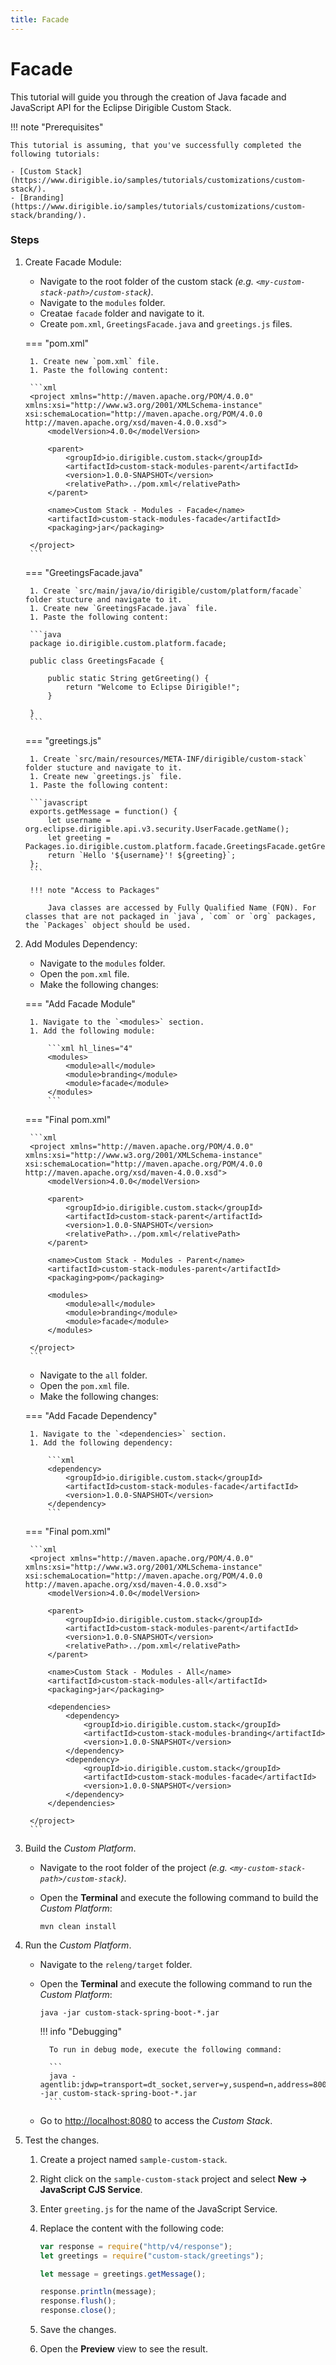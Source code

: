 ```yaml
---
title: Facade
---
```


Facade
===

This tutorial will guide you through the creation of Java facade and JavaScript API for the Eclipse Dirigible Custom Stack.

!!! note "Prerequisites"

	This tutorial is assuming, that you've successfully completed the following tutorials:

	- [Custom Stack](https://www.dirigible.io/samples/tutorials/customizations/custom-stack/).
	- [Branding](https://www.dirigible.io/samples/tutorials/customizations/custom-stack/branding/).

### Steps

1. Create Facade Module:

	- Navigate to the root folder of the custom stack _(e.g. `<my-custom-stack-path>/custom-stack`)_.
	- Navigate to the `modules` folder.
	- Creatae `facade` folder and navigate to it.
	- Create `pom.xml`, `GreetingsFacade.java` and `greetings.js` files.

	=== "pom.xml"

	    1. Create new `pom.xml` file.
		1. Paste the following content:

    	```xml
    	<project xmlns="http://maven.apache.org/POM/4.0.0" xmlns:xsi="http://www.w3.org/2001/XMLSchema-instance" xsi:schemaLocation="http://maven.apache.org/POM/4.0.0 http://maven.apache.org/xsd/maven-4.0.0.xsd">
    		<modelVersion>4.0.0</modelVersion>

    		<parent>
    			<groupId>io.dirigible.custom.stack</groupId>
    			<artifactId>custom-stack-modules-parent</artifactId>
    			<version>1.0.0-SNAPSHOT</version>
    			<relativePath>../pom.xml</relativePath>
    		</parent>

    		<name>Custom Stack - Modules - Facade</name>
    		<artifactId>custom-stack-modules-facade</artifactId>
    		<packaging>jar</packaging>

    	</project>
    	```

    === "GreetingsFacade.java"

	    1. Create `src/main/java/io/dirigible/custom/platform/facade` folder stucture and navigate to it.
		1. Create new `GreetingsFacade.java` file.
		1. Paste the following content:

		```java
		package io.dirigible.custom.platform.facade;

		public class GreetingsFacade {

		    public static String getGreeting() {
		        return "Welcome to Eclipse Dirigible!";
		    }

		}
		```

    === "greetings.js"

	    1. Create `src/main/resources/META-INF/dirigible/custom-stack` folder stucture and navigate to it.
		1. Create new `greetings.js` file.
		1. Paste the following content:

		```javascript
		exports.getMessage = function() {
		    let username = org.eclipse.dirigible.api.v3.security.UserFacade.getName();
		    let greeting = Packages.io.dirigible.custom.platform.facade.GreetingsFacade.getGreeting();
		    return `Hello '${username}'! ${greeting}`;
		};
		```

		!!! note "Access to Packages"
		    
			Java classes are accessed by Fully Qualified Name (FQN). For classes that are not packaged in `java`, `com` or `org` packages, the `Packages` object should be used.

1. Add Modules Dependency:

    - Navigate to the `modules` folder.
	- Open the `pom.xml` file.
	- Make the following changes:

    === "Add Facade Module"

        1. Navigate to the `<modules>` section.
    	1. Add the following module:

    	    ```xml hl_lines="4"
			<modules>
    			<module>all</module>
				<module>branding</module>
				<module>facade</module>
			</modules>
    		```

    === "Final pom.xml"

    	```xml
    	<project xmlns="http://maven.apache.org/POM/4.0.0" xmlns:xsi="http://www.w3.org/2001/XMLSchema-instance" xsi:schemaLocation="http://maven.apache.org/POM/4.0.0 http://maven.apache.org/xsd/maven-4.0.0.xsd">
    		<modelVersion>4.0.0</modelVersion>

    		<parent>
    			<groupId>io.dirigible.custom.stack</groupId>
    			<artifactId>custom-stack-parent</artifactId>
    			<version>1.0.0-SNAPSHOT</version>
    			<relativePath>../pom.xml</relativePath>
    		</parent>

    		<name>Custom Stack - Modules - Parent</name>
    		<artifactId>custom-stack-modules-parent</artifactId>
    		<packaging>pom</packaging>

    		<modules>
    			<module>all</module>
    			<module>branding</module>
    			<module>facade</module>
    		</modules>

    	</project>
    	```

    - Navigate to the `all` folder.
	- Open the `pom.xml` file.
	- Make the following changes:

    === "Add Facade Dependency"

        1. Navigate to the `<dependencies>` section.
    	1. Add the following dependency:

    	    ```xml
			<dependency>
				<groupId>io.dirigible.custom.stack</groupId>
				<artifactId>custom-stack-modules-facade</artifactId>
				<version>1.0.0-SNAPSHOT</version>
			</dependency>
    		```

    === "Final pom.xml"

    	```xml
    	<project xmlns="http://maven.apache.org/POM/4.0.0" xmlns:xsi="http://www.w3.org/2001/XMLSchema-instance" xsi:schemaLocation="http://maven.apache.org/POM/4.0.0 http://maven.apache.org/xsd/maven-4.0.0.xsd">
    		<modelVersion>4.0.0</modelVersion>

    		<parent>
    			<groupId>io.dirigible.custom.stack</groupId>
    			<artifactId>custom-stack-modules-parent</artifactId>
    			<version>1.0.0-SNAPSHOT</version>
    			<relativePath>../pom.xml</relativePath>
    		</parent>

    		<name>Custom Stack - Modules - All</name>
    		<artifactId>custom-stack-modules-all</artifactId>
    		<packaging>jar</packaging>

    		<dependencies>
    			<dependency>
    				<groupId>io.dirigible.custom.stack</groupId>
    				<artifactId>custom-stack-modules-branding</artifactId>
    				<version>1.0.0-SNAPSHOT</version>
    			</dependency>
    			<dependency>
    				<groupId>io.dirigible.custom.stack</groupId>
    				<artifactId>custom-stack-modules-facade</artifactId>
    				<version>1.0.0-SNAPSHOT</version>
    			</dependency>
    		</dependencies>

    	</project>
    	```

1. Build the _Custom Platform_.

    - Navigate to the root folder of the project _(e.g. `<my-custom-stack-path>/custom-stack`)_.
	- Open the **Terminal** and execute the following command to build the _Custom Platform_:

	    ```
		mvn clean install
		```

1. Run the _Custom Platform_.

    - Navigate to the `releng/target` folder.
	- Open the **Terminal** and execute the following command to run the _Custom Platform_:

	    ```
		java -jar custom-stack-spring-boot-*.jar
		```

		!!! info "Debugging"

			To run in debug mode, execute the following command:

			```
			java -agentlib:jdwp=transport=dt_socket,server=y,suspend=n,address=8000 -jar custom-stack-spring-boot-*.jar
			```

	- Go to [http://localhost:8080](http://localhost:8080/) to access the _Custom Stack_.

1. Test the changes.

    1. Create a project named `sample-custom-stack`.
	1. Right click on the `sample-custom-stack` project and select **New &#8594; JavaScript CJS Service**.
	1. Enter `greeting.js` for the name of the JavaScript Service.
	1. Replace the content with the following code:

		```javascript
		var response = require("http/v4/response");
		let greetings = require("custom-stack/greetings");

		let message = greetings.getMessage();

		response.println(message);
		response.flush();
		response.close();
		```

	1. Save the changes.
	1. Open the **Preview** view to see the result.